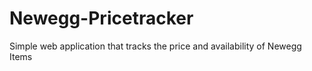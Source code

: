 # Newegg-Pricetracker
Simple web application that tracks the price and availability of Newegg Items 
